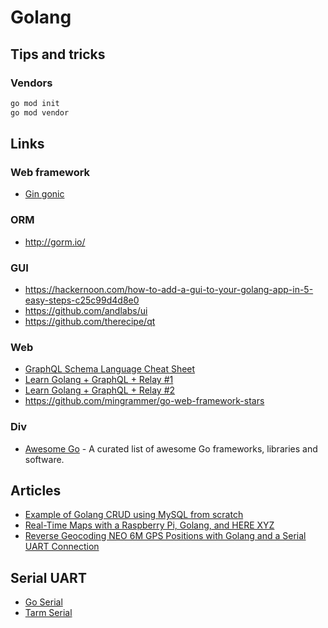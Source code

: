 # Golang

## Tips and tricks

### Vendors

```sh
go mod init
go mod vendor
```

## Links

### Web framework

- [Gin gonic](https://gin-gonic.com/)

### ORM

- <http://gorm.io/>

### GUI

- <https://hackernoon.com/how-to-add-a-gui-to-your-golang-app-in-5-easy-steps-c25c99d4d8e0>
- <https://github.com/andlabs/ui>
- <https://github.com/therecipe/qt>

### Web

- [GraphQL Schema Language Cheat Sheet](https://wehavefaces.net/graphql-shorthand-notation-cheatsheet-17cd715861b6)
- [Learn Golang + GraphQL + Relay #1](https://wehavefaces.net/learn-golang-graphql-relay-1-e59ea174a902)
- [Learn Golang + GraphQL + Relay #2](https://wehavefaces.net/learn-golang-graphql-relay-2-a56cbcc3e341)
- <https://github.com/mingrammer/go-web-framework-stars>

### Div

- [Awesome Go](https://github.com/avelino/awesome-go) - A curated list of awesome Go frameworks, libraries and software.

## Articles

- [Example of Golang CRUD using MySQL from scratch](https://www.golangprograms.com/example-of-golang-crud-using-mysql-from-scratch.html)
- [Real-Time Maps with a Raspberry Pi, Golang, and HERE XYZ](https://developer.here.com/blog/real-time-maps-with-a-raspberry-pi-golang-and-here-xyz)
- [Reverse Geocoding NEO 6M GPS Positions with Golang and a Serial UART Connection](https://developer.here.com/blog/reverse-geocoding-neo-6m-gps-positions-with-golang-and-a-serial-uart-connection)

## Serial UART

- [Go Serial](https://github.com/jacobsa/go-serial)
- [Tarm Serial](https://github.com/tarm/serial)
